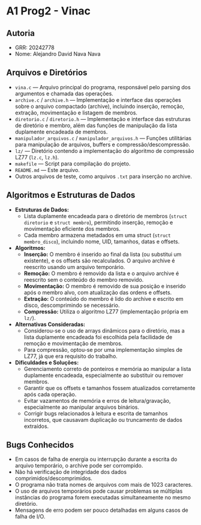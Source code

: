 # A1 Prog2 - Vinac

## Autoria
- GRR: 20242778
- Nome: Alejandro David Nava Nava

## Arquivos e Diretórios

- `vina.c` — Arquivo principal do programa, responsável pelo parsing dos argumentos e chamada das operações.
- `archive.c` / `archive.h` — Implementação e interface das operações sobre o arquivo compactado (archive), incluindo inserção, remoção, extração, movimentação e listagem de membros.
- `diretorio.c` / `diretorio.h` — Implementação e interface das estruturas de diretório e membro, além das funções de manipulação da lista duplamente encadeada de membros.
- `manipulador_arquivos.c` / `manipulador_arquivos.h` — Funções utilitárias para manipulação de arquivos, buffers e compressão/descompressão.
- `lz/` — Diretório contendo a implementação do algoritmo de compressão LZ77 (`lz.c`, `lz.h`).
- `makefile` — Script para compilação do projeto.
- `README.md` — Este arquivo.
- Outros arquivos de teste, como arquivos `.txt` para inserção no archive.

## Algoritmos e Estruturas de Dados

- **Estruturas de Dados:**
  - Lista duplamente encadeada para o diretório de membros (`struct diretorio` e `struct membro`), permitindo inserção, remoção e movimentação eficiente dos membros.
  - Cada membro armazena metadados em uma struct (`struct membro_disco`), incluindo nome, UID, tamanhos, datas e offsets.
- **Algoritmos:**
  - **Inserção:** O membro é inserido ao final da lista (ou substitui um existente), e os offsets são recalculados. O arquivo archive é reescrito usando um arquivo temporário.
  - **Remoção:** O membro é removido da lista e o arquivo archive é reescrito sem o conteúdo do membro removido.
  - **Movimentação:** O membro é removido de sua posição e inserido após o membro alvo, com atualização das ordens e offsets.
  - **Extração:** O conteúdo do membro é lido do archive e escrito em disco, descomprimindo se necessário.
  - **Compressão:** Utiliza o algoritmo LZ77 (implementação própria em `lz/`).
- **Alternativas Consideradas:**
  - Considerou-se o uso de arrays dinâmicos para o diretório, mas a lista duplamente encadeada foi escolhida pela facilidade de remoção e movimentação de membros.
  - Para compressão, optou-se por uma implementação simples de LZ77, já que era requisito do trabalho.
- **Dificuldades e Soluções:**
  - Gerenciamento correto de ponteiros e memória ao manipular a lista duplamente encadeada, especialmente ao substituir ou remover membros.
  - Garantir que os offsets e tamanhos fossem atualizados corretamente após cada operação.
  - Evitar vazamentos de memória e erros de leitura/gravação, especialmente ao manipular arquivos binários.
  - Corrigir bugs relacionados à leitura e escrita de tamanhos incorretos, que causavam duplicação ou truncamento de dados extraídos.

## Bugs Conhecidos

- Em casos de falha de energia ou interrupção durante a escrita do arquivo temporário, o archive pode ser corrompido.
- Não há verificação de integridade dos dados comprimidos/descomprimidos.
- O programa não trata nomes de arquivos com mais de 1023 caracteres.
- O uso de arquivos temporários pode causar problemas se múltiplas instâncias do programa forem executadas simultaneamente no mesmo diretório.
- Mensagens de erro podem ser pouco detalhadas em alguns casos de falha de I/O.

